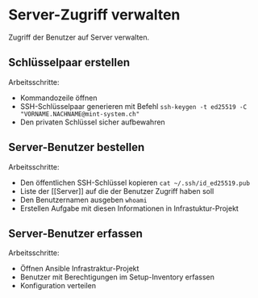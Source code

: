 # Server-Zugriff verwalten
Zugriff der Benutzer auf Server verwalten.

## Schlüsselpaar erstellen

Arbeitsschritte:
* Kommandozeile öffnen
* SSH-Schlüsselpaar generieren mit Befehl `ssh-keygen -t ed25519 -C "VORNAME.NACHNAME@mint-system.ch"`
* Den privaten Schlüssel sicher aufbewahren

## Server-Benutzer bestellen

Arbeitsschritte:
* Den öffentlichen SSH-Schlüssel kopieren `cat ~/.ssh/id_ed25519.pub`
* Liste der [[Server]] auf die der Benutzer Zugriff haben soll
* Den Benutzernamen ausgeben `whoami`
* Erstellen Aufgabe mit diesen Informationen in Infrastuktur-Projekt

## Server-Benutzer erfassen

Arbeitsschritte:
* Öffnen Ansible Infrastraktur-Projekt
* Benutzer mit Berechtigungen im Setup-Inventory erfassen
* Konfiguration verteilen
